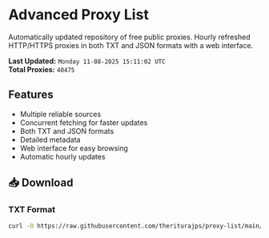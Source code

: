 # Advanced Proxy List

Automatically updated repository of free public proxies. Hourly refreshed HTTP/HTTPS proxies in both TXT and JSON formats with a web interface.

**Last Updated:** `Monday 11-08-2025 15:11:02 UTC`  
**Total Proxies:** `40475`

## Features
- Multiple reliable sources
- Concurrent fetching for faster updates
- Both TXT and JSON formats
- Detailed metadata
- Web interface for easy browsing
- Automatic hourly updates

## 📥 Download

### TXT Format
```bash
curl -O https://raw.githubusercontent.com/theriturajps/proxy-list/main/proxies.txt